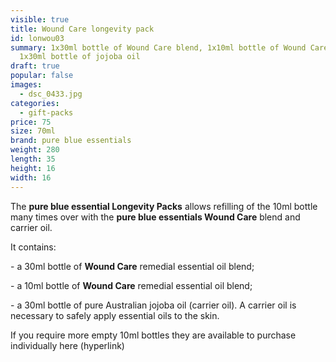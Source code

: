```yaml
---
visible: true
title: Wound Care longevity pack
id: lonwou03
summary: 1x30ml bottle of Wound Care blend, 1x10ml bottle of Wound Care blend,
  1x30ml bottle of jojoba oil
draft: true
popular: false
images:
  - dsc_0433.jpg
categories:
  - gift-packs
price: 75
size: 70ml
brand: pure blue essentials
weight: 280
length: 35
height: 16
width: 16
---
```

The **pure blue essential Longevity Packs** allows refilling of the 10ml bottle many times over with the **pure blue essentials Wound Care** blend and carrier oil. 

It contains:

\- a 30ml bottle of **Wound Care** remedial essential oil blend;

\- a 10ml bottle of **Wound Care** remedial essential oil blend;

\- a 30ml bottle of pure Australian jojoba oil (carrier oil). A carrier oil is necessary to safely apply essential oils to the skin.

If you require more empty 10ml bottles they are available to purchase individually here (hyperlink)